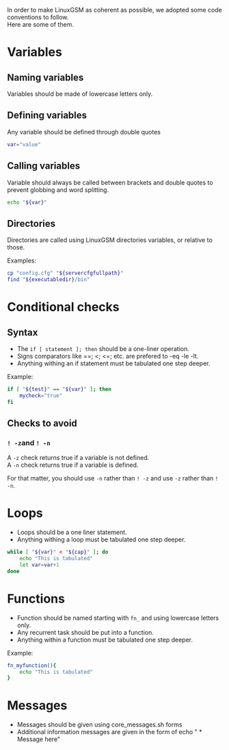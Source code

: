 In order to make LinuxGSM as coherent as possible, we adopted some code conventions to follow.  
Here are some of them.


# Variables

## Naming variables

Variables should be made of lowercase letters only.

## Defining variables

Any variable should be defined through double quotes

````bash
var="value"
````

## Calling variables

Variable should always be called between brackets and double quotes to prevent globbing and word splitting.

````bash
echo "${var}"
````

## Directories

Directories are called using LinuxGSM directories variables, or relative to those.

Examples:

````bash
cp "config.cfg" "${servercfgfullpath}"
find "${executabledir}/bin"
````

# Conditional checks

## Syntax

- The `if [ statement ]; then` should be a one-liner operation.
- Signs comparators like ==; <; <=; etc. are prefered to -eq -le -lt.
- Anything withing an if statement must be tabulated one step deeper.

Example:

````bash
if [ "${test}" == "${var}" ]; then
	mycheck="true"
fi
````

## Checks to avoid

### `! -z`and `! -n`

A `-z` check returns true if a variable is not defined.  
A `-n` check returns true if a variable is defined.

For that matter, you should use `-n` rather than `! -z` and use `-z` rather than `! -n`.

# Loops

- Loops should be a one liner statement.
- Anything withing a loop must be tabulated one step deeper.

````bash
while [ "${var}" < "${cap}" ]; do
	echo "This is tabulated"
	let var=var+1
done
````

# Functions

- Function should be named starting with `fn_` and using lowercase letters only.
- Any recurrent task should be put into a function.
- Anything within a function must be tabulated one step deeper.

Example:
````bash
fn_myfunction(){
	echo "This is tabulated"
}
````

# Messages

- Messages should be given using core_messages.sh forms
- Additional information messages are given in the form of echo " * Message here"